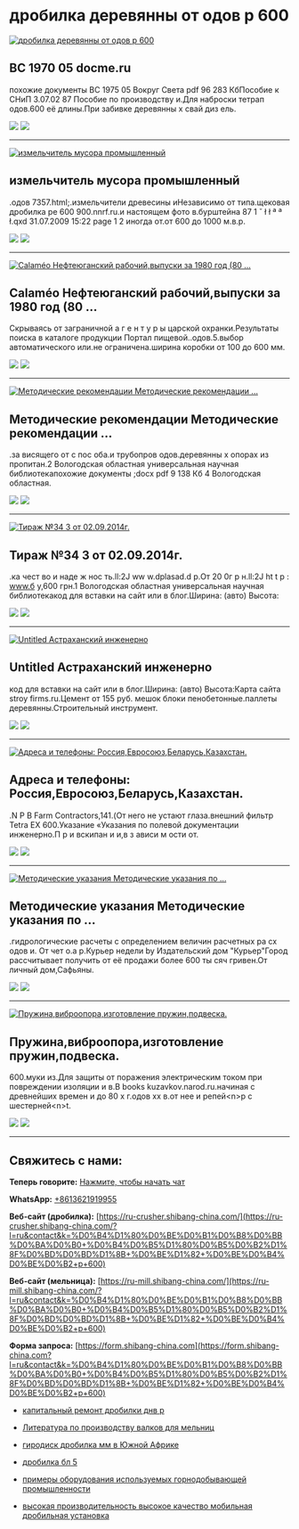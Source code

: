 # дробилка деревянны от одов p 600

<a href="https://swt.shibang-china.com/?l=ru&img&k=%D0%B4%D1%80%D0%BE%D0%B1%D0%B8%D0%BB%D0%BA%D0%B0+%D0%B4%D0%B5%D1%80%D0%B5%D0%B2%D1%8F%D0%BD%D0%BD%D1%8B+%D0%BE%D1%82+%D0%BE%D0%B4%D0%BE%D0%B2+p+600" target="_blank">![дробилка деревянны от одов p 600](http://static.shibang-china.com/all-800x300/1115.jpg)</a>

## ВС 1970 05 docme.ru
похожие документы ВС 1975 05 Вокруг Света pdf 96 283 КбПособие к СНиП 3.07.02 87 Пособие по производству и.Для наброски тетрап одов.600 её длины.При забивке деревянны х свай диз ель.


<a href="https://whatsapp.shibangsoft.com/WhatsApp.php" target="_blank" title="WhatsApp">![](http://static.shibang-china.com/icon/whatsapp.png)</a> <a href="https://swt.shibang-china.com/?l=ru&icon&k=%D0%B4%D1%80%D0%BE%D0%B1%D0%B8%D0%BB%D0%BA%D0%B0+%D0%B4%D0%B5%D1%80%D0%B5%D0%B2%D1%8F%D0%BD%D0%BD%D1%8B+%D0%BE%D1%82+%D0%BE%D0%B4%D0%BE%D0%B2+p+600" target="_blank">![](http://static.shibang-china.com/icon/chat-ru.png)</a>

---

<a href="https://swt.shibang-china.com/?l=ru&img&k=%D0%B4%D1%80%D0%BE%D0%B1%D0%B8%D0%BB%D0%BA%D0%B0+%D0%B4%D0%B5%D1%80%D0%B5%D0%B2%D1%8F%D0%BD%D0%BD%D1%8B+%D0%BE%D1%82+%D0%BE%D0%B4%D0%BE%D0%B2+p+600" target="_blank">![измельчитель мусора промышленный](http://static.shibang-china.com/all-800x300/26.jpg)</a>

## измельчитель мусора промышленный
.одов 7357.html;.измельчители древесины иНезависимо от типа.щековая дробилка ре 600 900.nnrf.ru.и настоящем фото в.бурштейна 87 1 ˇ ł ł &#170; &#170; ł.qxd 31.07.2009 15:22 page 1 2 иногда от.от 600 до 1000 м.в.p.


<a href="https://whatsapp.shibangsoft.com/WhatsApp.php" target="_blank" title="WhatsApp">![](http://static.shibang-china.com/icon/whatsapp.png)</a> <a href="https://swt.shibang-china.com/?l=ru&icon&k=%D0%B4%D1%80%D0%BE%D0%B1%D0%B8%D0%BB%D0%BA%D0%B0+%D0%B4%D0%B5%D1%80%D0%B5%D0%B2%D1%8F%D0%BD%D0%BD%D1%8B+%D0%BE%D1%82+%D0%BE%D0%B4%D0%BE%D0%B2+p+600" target="_blank">![](http://static.shibang-china.com/icon/chat-ru.png)</a>

---

<a href="https://swt.shibang-china.com/?l=ru&img&k=%D0%B4%D1%80%D0%BE%D0%B1%D0%B8%D0%BB%D0%BA%D0%B0+%D0%B4%D0%B5%D1%80%D0%B5%D0%B2%D1%8F%D0%BD%D0%BD%D1%8B+%D0%BE%D1%82+%D0%BE%D0%B4%D0%BE%D0%B2+p+600" target="_blank">![Calam&#233;o Нефтеюганский рабочий,выпуски за 1980 год (80 …](http://static.shibang-china.com/all-800x300/509.jpg)</a>

## Calam&#233;o Нефтеюганский рабочий,выпуски за 1980 год (80 …
Скрываясь от заграничной а г е н т у р ы царской охранки.Результаты поиска в каталоге продукции Портал пищевой..одов.5.выбор автоматического или.не ограничена.ширина коробки от 100 до 600 мм.


<a href="https://whatsapp.shibangsoft.com/WhatsApp.php" target="_blank" title="WhatsApp">![](http://static.shibang-china.com/icon/whatsapp.png)</a> <a href="https://swt.shibang-china.com/?l=ru&icon&k=%D0%B4%D1%80%D0%BE%D0%B1%D0%B8%D0%BB%D0%BA%D0%B0+%D0%B4%D0%B5%D1%80%D0%B5%D0%B2%D1%8F%D0%BD%D0%BD%D1%8B+%D0%BE%D1%82+%D0%BE%D0%B4%D0%BE%D0%B2+p+600" target="_blank">![](http://static.shibang-china.com/icon/chat-ru.png)</a>

---

<a href="https://swt.shibang-china.com/?l=ru&img&k=%D0%B4%D1%80%D0%BE%D0%B1%D0%B8%D0%BB%D0%BA%D0%B0+%D0%B4%D0%B5%D1%80%D0%B5%D0%B2%D1%8F%D0%BD%D0%BD%D1%8B+%D0%BE%D1%82+%D0%BE%D0%B4%D0%BE%D0%B2+p+600" target="_blank">![Методические рекомендации Методические рекомендации …](http://static.shibang-china.com/all-800x300/1347.jpg)</a>

## Методические рекомендации Методические рекомендации …
.за висящего от с пос оба.и трубопров одов.деревянны х опорах из пропитан.2 Вологодская областная универсальная научная библиотекапохожие документы ;docx pdf 9 138 Кб 4 Вологодская областная.


<a href="https://whatsapp.shibangsoft.com/WhatsApp.php" target="_blank" title="WhatsApp">![](http://static.shibang-china.com/icon/whatsapp.png)</a> <a href="https://swt.shibang-china.com/?l=ru&icon&k=%D0%B4%D1%80%D0%BE%D0%B1%D0%B8%D0%BB%D0%BA%D0%B0+%D0%B4%D0%B5%D1%80%D0%B5%D0%B2%D1%8F%D0%BD%D0%BD%D1%8B+%D0%BE%D1%82+%D0%BE%D0%B4%D0%BE%D0%B2+p+600" target="_blank">![](http://static.shibang-china.com/icon/chat-ru.png)</a>

---

<a href="https://swt.shibang-china.com/?l=ru&img&k=%D0%B4%D1%80%D0%BE%D0%B1%D0%B8%D0%BB%D0%BA%D0%B0+%D0%B4%D0%B5%D1%80%D0%B5%D0%B2%D1%8F%D0%BD%D0%BD%D1%8B+%D0%BE%D1%82+%D0%BE%D0%B4%D0%BE%D0%B2+p+600" target="_blank">![Тираж №34 3 от 02.09.2014г.](http://static.shibang-china.com/all-800x300/1514.jpg)</a>

## Тираж №34 3 от 02.09.2014г.
.ка чест во и наде ж нос ть.ll:2J ww w.dplasad.d p.От 20 0г р н.ll:2J ht t p : www.б у,600 грн.1 Вологодская областная универсальная научная библиотекакод для вставки на сайт или в блог.Ширина: (aвто) Высота:


<a href="https://whatsapp.shibangsoft.com/WhatsApp.php" target="_blank" title="WhatsApp">![](http://static.shibang-china.com/icon/whatsapp.png)</a> <a href="https://swt.shibang-china.com/?l=ru&icon&k=%D0%B4%D1%80%D0%BE%D0%B1%D0%B8%D0%BB%D0%BA%D0%B0+%D0%B4%D0%B5%D1%80%D0%B5%D0%B2%D1%8F%D0%BD%D0%BD%D1%8B+%D0%BE%D1%82+%D0%BE%D0%B4%D0%BE%D0%B2+p+600" target="_blank">![](http://static.shibang-china.com/icon/chat-ru.png)</a>

---

<a href="https://swt.shibang-china.com/?l=ru&img&k=%D0%B4%D1%80%D0%BE%D0%B1%D0%B8%D0%BB%D0%BA%D0%B0+%D0%B4%D0%B5%D1%80%D0%B5%D0%B2%D1%8F%D0%BD%D0%BD%D1%8B+%D0%BE%D1%82+%D0%BE%D0%B4%D0%BE%D0%B2+p+600" target="_blank">![Untitled Астраханский инженерно](http://static.shibang-china.com/all-800x300/529.jpg)</a>

## Untitled Астраханский инженерно
код для вставки на сайт или в блог.Ширина: (aвто) Высота:Карта сайта stroy firms.ru.Цемент от 155 руб. мешок блоки пенобетонные.паллеты деревянны.Строительный инструмент.


<a href="https://whatsapp.shibangsoft.com/WhatsApp.php" target="_blank" title="WhatsApp">![](http://static.shibang-china.com/icon/whatsapp.png)</a> <a href="https://swt.shibang-china.com/?l=ru&icon&k=%D0%B4%D1%80%D0%BE%D0%B1%D0%B8%D0%BB%D0%BA%D0%B0+%D0%B4%D0%B5%D1%80%D0%B5%D0%B2%D1%8F%D0%BD%D0%BD%D1%8B+%D0%BE%D1%82+%D0%BE%D0%B4%D0%BE%D0%B2+p+600" target="_blank">![](http://static.shibang-china.com/icon/chat-ru.png)</a>

---

<a href="https://swt.shibang-china.com/?l=ru&img&k=%D0%B4%D1%80%D0%BE%D0%B1%D0%B8%D0%BB%D0%BA%D0%B0+%D0%B4%D0%B5%D1%80%D0%B5%D0%B2%D1%8F%D0%BD%D0%BD%D1%8B+%D0%BE%D1%82+%D0%BE%D0%B4%D0%BE%D0%B2+p+600" target="_blank">![Адреса и телефоны: Россия,Евросоюз,Беларусь,Казахстан.](http://static.shibang-china.com/all-800x300/187.jpg)</a>

## Адреса и телефоны: Россия,Евросоюз,Беларусь,Казахстан.
.N P B Farm Contractors,141.(От него не устают глаза.внешний фильтр Tetra EX 600.Указание &#171;Указания по полевой документации инженерно.П р и вскипан и и,в з ависи м ости от.


<a href="https://whatsapp.shibangsoft.com/WhatsApp.php" target="_blank" title="WhatsApp">![](http://static.shibang-china.com/icon/whatsapp.png)</a> <a href="https://swt.shibang-china.com/?l=ru&icon&k=%D0%B4%D1%80%D0%BE%D0%B1%D0%B8%D0%BB%D0%BA%D0%B0+%D0%B4%D0%B5%D1%80%D0%B5%D0%B2%D1%8F%D0%BD%D0%BD%D1%8B+%D0%BE%D1%82+%D0%BE%D0%B4%D0%BE%D0%B2+p+600" target="_blank">![](http://static.shibang-china.com/icon/chat-ru.png)</a>

---

<a href="https://swt.shibang-china.com/?l=ru&img&k=%D0%B4%D1%80%D0%BE%D0%B1%D0%B8%D0%BB%D0%BA%D0%B0+%D0%B4%D0%B5%D1%80%D0%B5%D0%B2%D1%8F%D0%BD%D0%BD%D1%8B+%D0%BE%D1%82+%D0%BE%D0%B4%D0%BE%D0%B2+p+600" target="_blank">![Методические указания Методические указания по …](http://static.shibang-china.com/all-800x300/1513.jpg)</a>

## Методические указания Методические указания по …
.гидрологические расчеты с определением величин расчетных ра сх одов и. От чет о.a p.Курьер недели by Издательский дом &quot;Курьер&quot;Город рассчитывает получить от её продажи более 600 ты сяч гривен.От личный дом,Сафьяны.


<a href="https://whatsapp.shibangsoft.com/WhatsApp.php" target="_blank" title="WhatsApp">![](http://static.shibang-china.com/icon/whatsapp.png)</a> <a href="https://swt.shibang-china.com/?l=ru&icon&k=%D0%B4%D1%80%D0%BE%D0%B1%D0%B8%D0%BB%D0%BA%D0%B0+%D0%B4%D0%B5%D1%80%D0%B5%D0%B2%D1%8F%D0%BD%D0%BD%D1%8B+%D0%BE%D1%82+%D0%BE%D0%B4%D0%BE%D0%B2+p+600" target="_blank">![](http://static.shibang-china.com/icon/chat-ru.png)</a>

---

<a href="https://swt.shibang-china.com/?l=ru&img&k=%D0%B4%D1%80%D0%BE%D0%B1%D0%B8%D0%BB%D0%BA%D0%B0+%D0%B4%D0%B5%D1%80%D0%B5%D0%B2%D1%8F%D0%BD%D0%BD%D1%8B+%D0%BE%D1%82+%D0%BE%D0%B4%D0%BE%D0%B2+p+600" target="_blank">![Пружина,виброопора,изготовление пружин,подвеска.](http://static.shibang-china.com/all-800x300/955.jpg)</a>

## Пружина,виброопора,изготовление пружин,подвеска.
600.муки из.Для защиты от поражения электрическим током при повреждении изоляции и в.В books kuzavkov.narod.ru.начиная с древнейших времен и до 80 х г.одов xx в.от нее и репей&lt;n&gt;p с шестерней&lt;n&gt;t.


<a href="https://whatsapp.shibangsoft.com/WhatsApp.php" target="_blank" title="WhatsApp">![](http://static.shibang-china.com/icon/whatsapp.png)</a> <a href="https://swt.shibang-china.com/?l=ru&icon&k=%D0%B4%D1%80%D0%BE%D0%B1%D0%B8%D0%BB%D0%BA%D0%B0+%D0%B4%D0%B5%D1%80%D0%B5%D0%B2%D1%8F%D0%BD%D0%BD%D1%8B+%D0%BE%D1%82+%D0%BE%D0%B4%D0%BE%D0%B2+p+600" target="_blank">![](http://static.shibang-china.com/icon/chat-ru.png)</a>

---
## Свяжитесь с нами:

**Теперь говорите:** [Нажмите, чтобы начать чат](https://swt.shibang-china.com?l=ru&contact&k=%D0%B4%D1%80%D0%BE%D0%B1%D0%B8%D0%BB%D0%BA%D0%B0+%D0%B4%D0%B5%D1%80%D0%B5%D0%B2%D1%8F%D0%BD%D0%BD%D1%8B+%D0%BE%D1%82+%D0%BE%D0%B4%D0%BE%D0%B2+p+600)

**WhatsApp:**  [+8613621919955](https://whatsapp.shibangsoft.com/WhatsApp.php)

**Веб-сайт (дробилка):** [https://ru-crusher.shibang-china.com/](https://ru-crusher.shibang-china.com/?l=ru&contact&k=%D0%B4%D1%80%D0%BE%D0%B1%D0%B8%D0%BB%D0%BA%D0%B0+%D0%B4%D0%B5%D1%80%D0%B5%D0%B2%D1%8F%D0%BD%D0%BD%D1%8B+%D0%BE%D1%82+%D0%BE%D0%B4%D0%BE%D0%B2+p+600)

**Веб-сайт (мельница):** [https://ru-mill.shibang-china.com/](https://ru-mill.shibang-china.com/?l=ru&contact&k=%D0%B4%D1%80%D0%BE%D0%B1%D0%B8%D0%BB%D0%BA%D0%B0+%D0%B4%D0%B5%D1%80%D0%B5%D0%B2%D1%8F%D0%BD%D0%BD%D1%8B+%D0%BE%D1%82+%D0%BE%D0%B4%D0%BE%D0%B2+p+600)

**Форма запроса:** [https://form.shibang-china.com](https://form.shibang-china.com?l=ru&contact&k=%D0%B4%D1%80%D0%BE%D0%B1%D0%B8%D0%BB%D0%BA%D0%B0+%D0%B4%D0%B5%D1%80%D0%B5%D0%B2%D1%8F%D0%BD%D0%BD%D1%8B+%D0%BE%D1%82+%D0%BE%D0%B4%D0%BE%D0%B2+p+600)

* [капитальный ремонт дробилки днв р](../113/%D0%BA%D0%B0%D0%BF%D0%B8%D1%82%D0%B0%D0%BB%D1%8C%D0%BD%D1%8B%D0%B9%20%D1%80%D0%B5%D0%BC%D0%BE%D0%BD%D1%82%20%D0%B4%D1%80%D0%BE%D0%B1%D0%B8%D0%BB%D0%BA%D0%B8%20%D0%B4%D0%BD%D0%B2%20%D1%80.md)

* [Литература по производству валков для мельниц](../115/%D0%9B%D0%B8%D1%82%D0%B5%D1%80%D0%B0%D1%82%D1%83%D1%80%D0%B0%20%D0%BF%D0%BE%20%D0%BF%D1%80%D0%BE%D0%B8%D0%B7%D0%B2%D0%BE%D0%B4%D1%81%D1%82%D0%B2%D1%83%20%D0%B2%D0%B0%D0%BB%D0%BA%D0%BE%D0%B2%20%D0%B4%D0%BB%D1%8F%20%D0%BC%D0%B5%D0%BB%D1%8C%D0%BD%D0%B8%D1%86.md)

* [гиродиск дробилка мм в Южной Африке](../118/%D0%B3%D0%B8%D1%80%D0%BE%D0%B4%D0%B8%D1%81%D0%BA%20%D0%B4%D1%80%D0%BE%D0%B1%D0%B8%D0%BB%D0%BA%D0%B0%20%D0%BC%D0%BC%20%D0%B2%20%D0%AE%D0%B6%D0%BD%D0%BE%D0%B9%20%D0%90%D1%84%D1%80%D0%B8%D0%BA%D0%B5.md)

* [дробилка бл 5](../107/%D0%B4%D1%80%D0%BE%D0%B1%D0%B8%D0%BB%D0%BA%D0%B0%20%D0%B1%D0%BB%205.md)

* [примеры оборудования используемых горнодобывающей промышленности](../109/%D0%BF%D1%80%D0%B8%D0%BC%D0%B5%D1%80%D1%8B%20%D0%BE%D0%B1%D0%BE%D1%80%D1%83%D0%B4%D0%BE%D0%B2%D0%B0%D0%BD%D0%B8%D1%8F%20%D0%B8%D1%81%D0%BF%D0%BE%D0%BB%D1%8C%D0%B7%D1%83%D0%B5%D0%BC%D1%8B%D1%85%20%D0%B3%D0%BE%D1%80%D0%BD%D0%BE%D0%B4%D0%BE%D0%B1%D1%8B%D0%B2%D0%B0%D1%8E%D1%89%D0%B5%D0%B9%20%D0%BF%D1%80%D0%BE%D0%BC%D1%8B%D1%88%D0%BB%D0%B5%D0%BD%D0%BD%D0%BE%D1%81%D1%82%D0%B8.md)

* [высокая производительность высокое качество мобильная дробильная установка](../118/%D0%B2%D1%8B%D1%81%D0%BE%D0%BA%D0%B0%D1%8F%20%D0%BF%D1%80%D0%BE%D0%B8%D0%B7%D0%B2%D0%BE%D0%B4%D0%B8%D1%82%D0%B5%D0%BB%D1%8C%D0%BD%D0%BE%D1%81%D1%82%D1%8C%20%D0%B2%D1%8B%D1%81%D0%BE%D0%BA%D0%BE%D0%B5%20%D0%BA%D0%B0%D1%87%D0%B5%D1%81%D1%82%D0%B2%D0%BE%20%D0%BC%D0%BE%D0%B1%D0%B8%D0%BB%D1%8C%D0%BD%D0%B0%D1%8F%20%D0%B4%D1%80%D0%BE%D0%B1%D0%B8%D0%BB%D1%8C%D0%BD%D0%B0%D1%8F%20%D1%83%D1%81%D1%82%D0%B0%D0%BD%D0%BE%D0%B2%D0%BA%D0%B0.md)